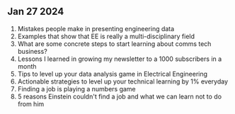 
## Jan 27 2024

1. Mistakes people make in presenting engineering data
2. Examples that show that EE is really a multi-disciplinary field
3. What are some concrete steps to start learning about comms tech business?
4. Lessons I learned in growing my newsletter to a 1000 subscribers in a month
5. Tips to level up your data analysis game in Electrical Engineering
6. Actionable strategies to level up your technical learning by 1% everyday
7. Finding a job is playing a numbers game
8. 5 reasons Einstein couldn't find a job and what we can learn not to do from him


